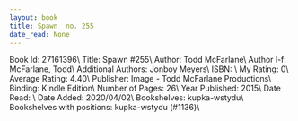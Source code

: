 ```yaml
---
layout: book
title: Spawn  no. 255
date_read: None
---
```


Book Id: 27161396\ 
Title: Spawn #255\ 
Author: Todd McFarlane\ 
Author l-f: McFarlane, Todd\ 
Additional Authors: Jonboy Meyers\ 
ISBN: \ 
My Rating: 0\ 
Average Rating: 4.40\ 
Publisher: Image - Todd McFarlane Productions\ 
Binding: Kindle Edition\ 
Number of Pages: 26\ 
Year Published: 2015\ 
Date Read: \ 
Date Added: 2020/04/02\ 
Bookshelves: kupka-wstydu\ 
Bookshelves with positions: kupka-wstydu (#1136)\ 

